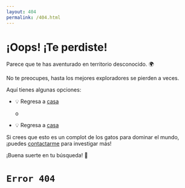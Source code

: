 ```yaml
---
layout: 404
permalink: /404.html
---
```


# ¡Oops! ¡Te perdiste!

Parece que te has aventurado en territorio desconocido. 🌍

No te preocupes, hasta los mejores exploradores se pierden a veces.

Aquí tienes algunas opciones:

- 💡 Regresa a [casa](https://www.berrueta.xyz/)

     o
- 💡 Regresa a [casa](https://www.berrueta.xyz/)

Si crees que esto es un complot de los gatos para dominar el mundo, ¡puedes [contactarme](mailto:contacto@berrueta.xyz) para investigar más!

¡Buena suerte en tu búsqueda! 🚀

# `Error 404`
